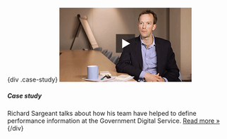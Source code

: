 {div .case-study}
[![Watch the video](/assets/images/strategy/case-studies/management-info/richard.png)](case-studies/management-info/ "Read the 'Management information' case study")

##### Case study

Richard Sargeant talks about how his team have helped to define performance information at the Government Digital Service. [Read more »](case-studies/management-info/ "Read the 'Management information' case study")
{/div}
